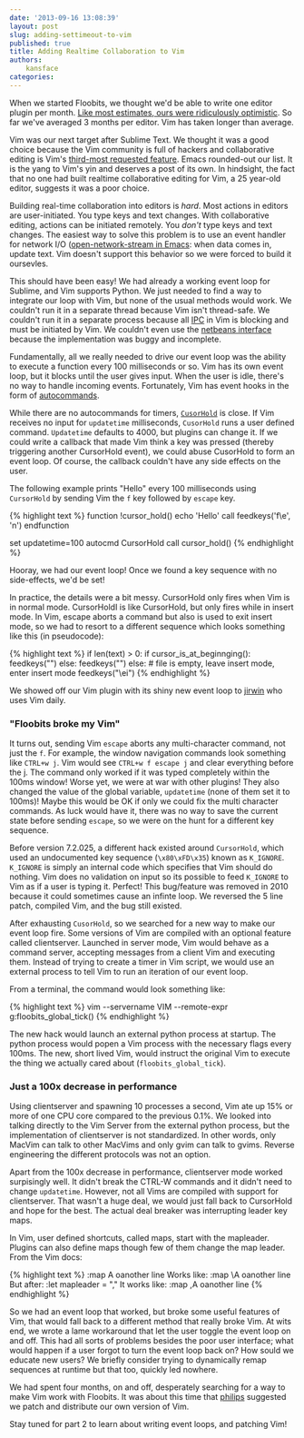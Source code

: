 ```yaml
---
date: '2013-09-16 13:08:39'
layout: post
slug: adding-settimeout-to-vim
published: true
title: Adding Realtime Collaboration to Vim
authors:
    kansface
categories:
---
```


When we started Floobits, we thought we'd be able to write one editor plugin per month. [Like most estimates, ours were ridiculously optimistic](http://en.wikipedia.org/wiki/Planning_fallacy). So far we've averaged 3 months per editor. Vim has taken longer than average.

Vim was our next target after Sublime Text. We thought it was a good choice because the Vim community is full of hackers and collaborative editing is Vim's [third-most requested feature](http://www.vim.org/sponsor/vote_results.php). Emacs rounded-out our list. It is the yang to Vim's yin and deserves a post of its own. In hindsight, the fact that no one had built realtime collaborative editing for Vim, a 25 year-old editor, suggests it was a poor choice.

Building real-time collaboration into editors is *hard*. Most actions in editors are user-initiated. You type keys and text changes. With collaborative editing, actions can be initiated remotely. You *don't* type keys and text changes. The easiest way to solve this problem is to use an event handler for network I/O ([open-network-stream in Emacs](http://www.gnu.org/software/emacs/manual/html_node/elisp/Network.html): when data comes in, update text.  Vim doesn't support this behavior so we were forced to build it oursevles.

This should have been easy! We had already a working event loop for Sublime, and Vim supports Python. We just needed to find a way to integrate our loop with Vim, but none of the usual methods would work.  We couldn't run it in a separate thread because Vim isn't thread-safe. We couldn't run it in a separate process because all [IPC](http://en.wikipedia.org/wiki/Inter-process_communication) in Vim is blocking and must be initiated by Vim. We couldn't even use the [netbeans interface](http://vimdoc.sourceforge.net/htmldoc/netbeans.html) because the implementation was buggy and incomplete.

Fundamentally, all we really needed to drive our event loop was the ability to execute a function every 100 milliseconds or so. Vim has its own event loop, but it blocks until the user gives input. When the user is idle, there's no way to handle incoming events. Fortunately, Vim has event hooks in the form of [autocommands](http://vimdoc.sourceforge.net/htmldoc/autocmd.html).

While there are no autocommands for timers, [`CusorHold`](http://vimdoc.sourceforge.net/htmldoc/autocmd.html#CursorHold) is close. If Vim receives no input for `updatetime` milliseconds, `CusorHold` runs a user defined command. `Updatetime` defaults to 4000, but plugins can change it.  If we could write a callback that made Vim think a key was pressed (thereby triggering another CursorHold event), we could abuse CusorHold to form an event loop. Of course, the callback couldn't have any side effects on the user.

The following example prints "Hello" every 100 milliseconds using `CursorHold` by sending Vim the `f` key followed by `escape` key.  

{% highlight text %}
function !cursor_hold()
    echo 'Hello'
    call feedkeys('f\e', 'n')
endfunction

set updatetime=100
autocmd CursorHold call cursor_hold()
{% endhighlight %}

Hooray, we had our event loop! Once we found a key sequence with no side-effects, we'd be set!

In practice, the details were a bit messy.  CursorHold only fires when Vim is in normal mode. CursorHoldI is like CursorHold, but only fires while in insert mode. In Vim, escape aborts a command but also is used to exit insert mode, so we had to resort to a different sequence which looks something like this (in pseudocode):

{% highlight text %}
if len(text) > 0:
    if cursor_is_at_beginnging():
        feedkeys("<Right><Left>")
    else:
        feedkeys("<Left><Right>")
else:
    # file is empty, leave insert mode, enter insert mode
    feedkeys("\ei")
{% endhighlight %}

We showed off our Vim plugin with its shiny new event loop to [jirwin](https://github.com/jirwin) who uses Vim daily.


### "Floobits broke my Vim"
It turns out, sending Vim `escape` aborts any multi-character command, not just the `f`.  For example, the window navigation commands look something like `CTRL+w j`.  Vim would see `CTRL+w f escape j` and clear everything before the j. The command only worked if it was typed completely within the 100ms window!  Worse yet, we were at war with other plugins!  They also changed the value of the global variable, `updatetime` (none of them set it to 100ms)!  Maybe this would be OK if only we could fix the multi character commands. As luck would have it, there was no way to save the current state before sending `escape`, so we were on the hunt for a different key sequence.  

Before version 7.2.025, a different hack existed around `CursorHold`, which used an undocumented key sequence (`\x80\xFD\x35`) known as `K_IGNORE`. `K_IGNORE` is simply an internal code which specifies that Vim should do nothing. Vim does no validation on input so its possible to feed `K_IGNORE` to Vim as if a user is typing it. Perfect! This bug/feature was removed in 2010 because it could sometimes cause an infinte loop. We reversed the 5 line patch, compiled Vim, and the bug still existed.

After exhausting `CusorHold`, so we searched for a new way to make our event loop fire. Some versions of Vim are compiled with an optional feature called clientserver.  Launched in server mode, Vim would behave as a command server, accepting messages from a client Vim and executing them. Instead of trying to create a timer in Vim script, we would use an external process to tell Vim to run an iteration of our event loop.

From a terminal, the command would look something like:

{% highlight text %}
vim --servername VIM --remote-expr g:floobits_global_tick()
{% endhighlight %}

The new hack would launch an external python process at startup. The python process would popen a Vim process with the necessary flags every 100ms. The new, short lived Vim, would instruct the original Vim to execute the thing we actually cared about (`floobits_global_tick`).  

### Just a 100x decrease in performance
Using clientserver and spawning 10 processes a second, Vim ate up 15% or more of one CPU core compared to the previous 0.1%. We looked into talking directly to the Vim Server from the external python process, but the implementation of clientserver is not standardized. In other words, only MacVim can talk to other MacVims and only gvim can talk to gvims. Reverse engineering the different protocols was not an option.

Apart from the 100x decrease in performance, clientserver mode worked surpisingly well. It didn't break the CTRL-W commands and it didn't need to change `updatetime`. However, not all Vims are compiled with support for clientserver. That wasn't a huge deal, we would just fall back to CursorHold and hope for the best. The actual deal breaker was interrupting leader key maps.

In Vim, user defined shortcuts, called maps, start with the mapleader. Plugins can also define maps though few of them change the map leader. From the Vim docs:

{% highlight text %}
:map <Leader>A  oanother line<Esc> 
Works like:
        :map \A  oanother line<Esc>
But after:
        :let mapleader = ","
It works like:
        :map ,A  oanother line<Esc>
{% endhighlight %}

So we had an event loop that worked, but broke some useful features of Vim, that would fall back to a different method that really broke Vim.  At wits end, we wrote a lame workaround that let the user toggle the event loop on and off. This had all sorts of problems besides the poor user interface; what would happen if a user forgot to turn the event loop back on? How sould we educate new users? We briefly consider trying to dynamically remap sequences at runtime but that too, quickly led nowhere.

We had spent four months, on and off, desperately searching for a way to make Vim work with Floobits.  It was about this time that [philips](https://github.com/philips) suggested we patch and distribute our own version of Vim.

Stay tuned for part 2 to learn about writing event loops, and patching Vim!
